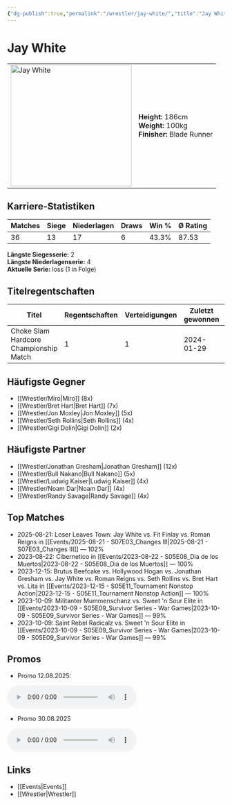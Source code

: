 ```yaml
---
{"dg-publish":true,"permalink":"/wrestler/jay-white/","title":"Jay White","tags":["wrestler"],"noteIcon":""}
---
```



# Jay White

<table>
        <tr>
        <td><img src="/img/user/z_Images/Jay_White.png" width="280" alt="Jay White"></td>
        <td>
        <b>Height:</b> 186cm<br>
        <b>Weight:</b> 100kg<br>
        <b>Finisher:</b> Blade Runner<br>
        </td>
        </tr>
        </table>
        
## Karriere-Statistiken

| Matches | Siege | Niederlagen | Draws | Win % | Ø Rating |
|---------|-------|-------------|-------|-------|-----------|
| 36 | 13 | 17 | 6 | 43.3% | 87.53 |

**Längste Siegesserie:** 2<br>**Längste Niederlagenserie:** 4<br>**Aktuelle Serie:** loss (1 in Folge)

## Titelregentschaften
| Titel | Regentschaften | Verteidigungen | Zuletzt gewonnen | Aktuell |
|-------|---------------|----------------|------------------|---------|
| Choke Slam Hardcore Championship Match | 1 | 1 | 2024-01-29 |  |


## Häufigste Gegner
- [[Wrestler/Miro\|Miro]] (8x)
- [[Wrestler/Bret Hart\|Bret Hart]] (7x)
- [[Wrestler/Jon Moxley\|Jon Moxley]] (5x)
- [[Wrestler/Seth Rollins\|Seth Rollins]] (4x)
- [[Wrestler/Gigi Dolin\|Gigi Dolin]] (2x)

## Häufigste Partner
- [[Wrestler/Jonathan Gresham\|Jonathan Gresham]] (12x)
- [[Wrestler/Bull Nakano\|Bull Nakano]] (5x)
- [[Wrestler/Ludwig Kaiser\|Ludwig Kaiser]] (4x)
- [[Wrestler/Noam Dar\|Noam Dar]] (4x)
- [[Wrestler/Randy Savage\|Randy Savage]] (4x)

## Top Matches
- 2025-08-21: Loser Leaves Town: Jay White vs. Fit Finlay vs. Roman Reigns in [[Events/2025-08-21 - S07E03_Changes III\|2025-08-21 - S07E03_Changes III]] — 102%
- 2023-08-22: Cibernetico in [[Events/2023-08-22 - S05E08_Dia de los Muertos\|2023-08-22 - S05E08_Dia de los Muertos]] — 100%
- 2023-12-15: Brutus Beefcake vs. Hollywood Hogan vs. Jonathan Gresham vs. Jay White vs. Roman Reigns vs. Seth Rollins vs. Bret Hart vs. Lita in [[Events/2023-12-15 - S05E11_Tournament Nonstop Action\|2023-12-15 - S05E11_Tournament Nonstop Action]] — 100%
- 2023-10-09: Militanter Mummenschanz vs. Sweet 'n Sour Elite in [[Events/2023-10-09 - S05E09_Survivor Series - War Games\|2023-10-09 - S05E09_Survivor Series - War Games]] — 99%
- 2023-10-09: Saint Rebel Radicalz vs. Sweet 'n Sour Elite in [[Events/2023-10-09 - S05E09_Survivor Series - War Games\|2023-10-09 - S05E09_Survivor Series - War Games]] — 99%


## Promos

- Promo 12.08.2025:
<audio controls>
  <source src="https://github.com/CptSpaulding1980/choke-slam-wrestling/releases/download/v1.0-assets-audio/2025-08-12_Promo_Jay_White_1.mp3" type="audio/mpeg">
</audio>

- Promo 30.08.2025
<audio controls>
  <source src="https://github.com/CptSpaulding1980/choke-slam-wrestling/releases/download/v1.0-assets-audio/2025-08-30_Promo_Jay_White_2.mp3" type="audio/mpeg">
</audio>

## Links
- [[Events\|Events]]
- [[Wrestler\|Wrestler]]
